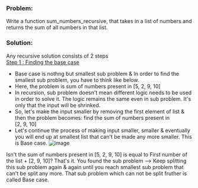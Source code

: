 ### Problem:
Write a function sum_numbers_recursive, that takes in a list of numbers and returns 
the sum of all numbers in that list. 

### Solution:
Any recursive solution consists of 2 steps<br/>
<ins>Step 1 : Finding the base case</ins>
* Base case is nothng but smallest sub problem & In order to find the smallest sub problem, 
  you have to think like below. 
* Here, the problem is sum of numbers present in [5, 2, 9, 10]
* In recursion, sub problem doesn't mean different logic needs to be used in order to solve it.
  The logic remains the same even in sub problem. It's only that the input will be shrinked.
* So, let's make the input smaller by removing the first element of list & then the problem 
  becomes: find the sum of numbers present in <br/>[2, 9, 10]
* Let's continue the process of making input smaller, smaller & eventually you will end up 
  at smallest list that can't be made any more smaller. This is Base case.
![image](https://github.com/user-attachments/assets/5e038da8-f8f2-4c99-a105-6db1c134e81c)


Isn't the sum of numbers present in
[5, 2, 9, 10] is equal to First number of the list + [2, 9, 10]?
That's it. You found the sub problem --> Keep splitting this sub problem again & again
until you reach smallest sub problem that can't be split any more. 
That sub problem which can not be split fruther is called Base case.
